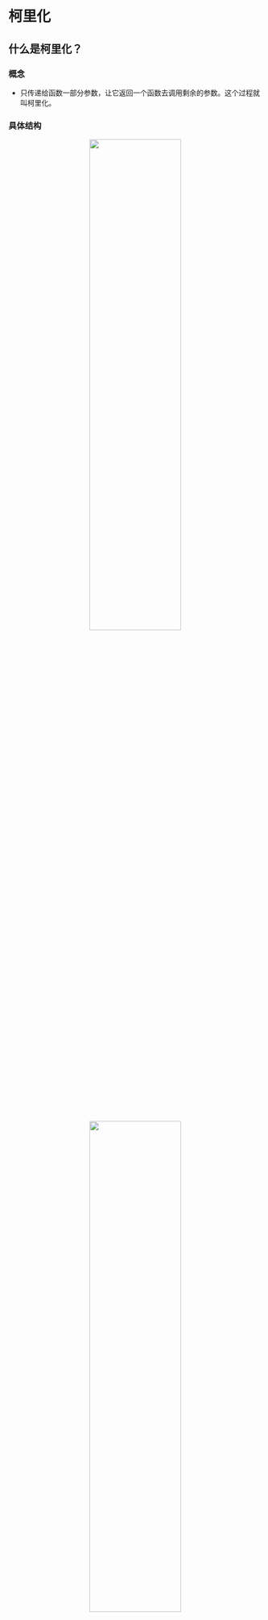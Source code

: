 # 柯里化

## 什么是柯里化？

### 概念

- 只传递给函数一部分参数，让它返回一个函数去调用剩余的参数。这个过程就叫柯里化。

### 具体结构

<div align=center>
<img src="https://p3-juejin.byteimg.com/tos-cn-i-k3u1fbpfcp/f70daa4ec0674233ad64ca06bdcfc356~tplv-k3u1fbpfcp-zoom-1.image""" width="60%" height="50%"/>
</div>
<div align=center>
<img src="https://p3-juejin.byteimg.com/tos-cn-i-k3u1fbpfcp/dfbaf64e1fcf472d8f3dd35a737a3e1f~tplv-k3u1fbpfcp-zoom-1.image""" width="60%" height="50%"/>
</div>

## 为什么要有柯里化？

### 让函数的职责单一

- 在函数式编程中，我们其实往往希望一个函数处理的问题尽可能的单一，而不是将一大堆的处理过程交给一个函数来处理。那么函数的柯里化就能实现一个函数处理的问题尽可能的单一。
- 比如下图中的实例，第一个函数负责+2，第二个参数负责*2，第三个参数负责**2（乘方）

<div align=center>
<img src="https://p3-juejin.byteimg.com/tos-cn-i-k3u1fbpfcp/05c722474120402db50ac64659b27c42~tplv-k3u1fbpfcp-zoom-1.image""" width="60%" height="50%"/>
</div>

### 让函数的逻辑可以复用

- 外层逻辑只需要执行一次。

<div align=center>
<img src="https://p3-juejin.byteimg.com/tos-cn-i-k3u1fbpfcp/a30cf3b9e6df4f90838c1374b9a88e0b~tplv-k3u1fbpfcp-zoom-1.image""" width="60%" height="50%"/>
</div>
## 柯里化函数的实现

```JavaScript
//先欠着
```


## 组合函数

## 什么是组合函数？

#### 概念

- 组合函数是在JS开发过程中一种对函数的使用技巧、模式。
- 比如我们需要对 **一个数据** 执行两个函数的逻辑，这两个函数是依次执行的。如果我们都需要进行两个函数的调用，操作上会显得很重复。
- 那我们能将两个函数组合起来，自动依次调用呢？我们把这称之为组合函数。

#### 具体结构

<div align=center>
<img src="https://p3-juejin.byteimg.com/tos-cn-i-k3u1fbpfcp/1bdfc8de57db4147ac875cdcf53f7610~tplv-k3u1fbpfcp-zoom-1.image""" width="60%" height="50%"/>
</div>
<div align=center>
<img src="https://p3-juejin.byteimg.com/tos-cn-i-k3u1fbpfcp/7ba3989ed254470f9245013dddea00c4~tplv-k3u1fbpfcp-zoom-1.image""" width="60%" height="50%"/>
</div>
- 上面的第一张图是组合函数compose() 的用法
- 第二张图是使用组合函数

## 为什么要有组合函数？

- 方便。避免大量的单个函数依次调用。
- 比如当一个数据需要经历100个函数的逻辑时，就需要依次调用100个函数。但是当我们使用组合函数时，我们只需要用compose方法将100个函数组合到一起，就只需要调用一次compose函数。

## 手写组合函数

- 先复制看着，后面慢慢理解。

<div align=center>
<img src="https://p3-juejin.byteimg.com/tos-cn-i-k3u1fbpfcp/7fa0ec7352274fb4a85f1846bc14b048~tplv-k3u1fbpfcp-zoom-1.image""" width="60%" height="50%"/>
</div>

```JavaScript
//解析一段。像是一个不断闭包的过程

function(...args) {
  var index = 0  //从0开始，也就是从剩余参数的数组第一个参数开始
  //判断length是否有值，如果有值，就代表全是函数，将index=0代表的函数执行apply方法，args作为参数传递到下一个函数；如果没有值，就代表不是函数，直接将args赋值给result。
  var result = length ? fns[index].apply(this,args): args  
  
  while(++index < length) { //循环，将外层函数传来的fns不断遍历赋值到result中
    result = fns[index].call(this, result)
  }
  
  return result
}
```




